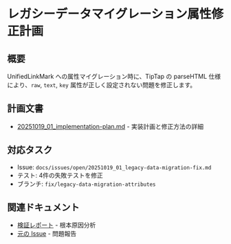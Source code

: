 # レガシーデータマイグレーション属性修正計画

## 概要

UnifiedLinkMark への属性マイグレーション時に、TipTap の parseHTML 仕様により、`raw`, `text`, `key` 属性が正しく設定されない問題を修正します。

## 計画文書

- [20251019_01_implementation-plan.md](20251019_01_implementation-plan.md) - 実装計画と修正方法の詳細

## 対応タスク

- Issue: `docs/issues/open/20251019_01_legacy-data-migration-fix.md`
- テスト: 4件の失敗テストを修正
- ブランチ: `fix/legacy-data-migration-attributes`

## 関連ドキュメント

- [検証レポート](../../issues/open/20251019_02_issue-verification-report.md) - 根本原因分析
- [元の Issue](../../issues/open/20251019_01_legacy-data-migration-fix.md) - 問題報告
